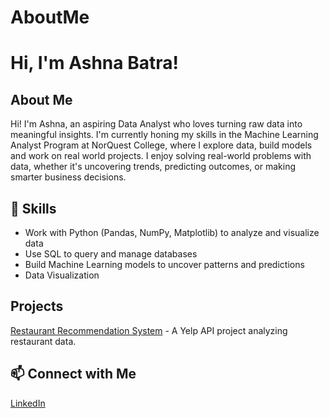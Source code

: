 # AboutMe
# Hi, I'm Ashna Batra!   

## About Me  
Hi! I'm Ashna, an aspiring Data Analyst who loves turning raw data into meaningful insights. I'm currently honing my skills in the Machine Learning Analyst Program at NorQuest College, where I explore data, build models and work on real world projects.
I enjoy solving real-world problems with data, whether it's uncovering trends, predicting outcomes, or making smarter business decisions. 

## 🔧 Skills  
- Work with Python (Pandas, NumPy, Matplotlib) to analyze and visualize data
- Use SQL to query and manage databases
- Build Machine Learning models to uncover patterns and predictions
- Data Visualization  

## Projects  
[Restaurant Recommendation System](https://github.com/Ashna-20/AboutMe/blob/main/Restaurant_Locator_System.ipynb) - A Yelp API project analyzing restaurant data.  

## 📫 Connect with Me   
[LinkedIn](https://www.linkedin.com/in/ashna-batra-ab96212a5/)  
